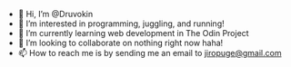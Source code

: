 - 👋 Hi, I’m @Druvokin
- 👀 I’m interested in programming, juggling, and running!
- 🌱 I’m currently learning web development in The Odin Project
- 💞️ I’m looking to collaborate on nothing right now haha!
- 📫 How to reach me is by sending me an email to jiropuge@gmail.com

<!---
Druvokin/Druvokin is a ✨ special ✨ repository because its `README.md` (this file) appears on your GitHub profile.
You can click the Preview link to take a look at your changes.
--->
